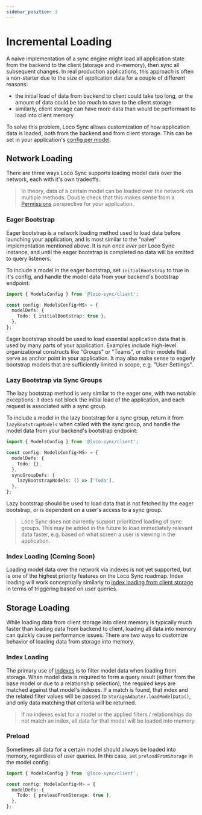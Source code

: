 ```yaml
---
sidebar_position: 3
---
```


# Incremental Loading

A naive implementation of a sync engine might load all application state from the backend to the client (storage and in-memory), then sync all subsequent changes. In real production applications, this approach is often a non-starter due to the size of application data for a couple of different reasons:

- the initial load of data from backend to client could take too long, or the amount of data could be too much to save to the client storage
- similarly, client storage can have more data than would be performant to load into client memory

To solve this problem, Loco Sync allows customization of how application data is loaded, both from the backend and from client storage. This can be set in your application's [config per model](../loco-sync-client/config#models).

## Network Loading

There are three ways Loco Sync supports loading model data over the network, each with it's own tradeoffs.

> In theory, data of a certain model can be loaded over the network via multiple methods. Double check that this makes sense from a [Permissions](./permissions) perspective for your application.

### Eager Bootstrap

Eager bootstrap is a network loading method used to load data before launching your application, and is most similar to the "naive" implementation mentioned above. It is run once _ever_ per Loco Sync instance, and until the eager bootstrap is completed no data will be emitted to query listeners.

To include a model in the eager bootstrap, set `initialBootstrap` to true in it's config, and handle the model data from your backend's bootstrap endpoint:

```ts
import { ModelsConfig } from '@loco-sync/client';

const config: ModelsConfig<MS> = {
  modelDefs: {
    Todo: { initialBootstrap: true },
  },
};
```

Eager bootstrap should be used to load essential application data that is used by many parts of your application. Examples include high-level organizational constructs like "Groups" or "Teams", or other models that serve as anchor point in your application. It may also make sense to eagerly bootstrap models that are sufficiently limited in scope, e.g. "User Settings".

### Lazy Bootstrap via Sync Groups

The lazy bootstrap method is very similar to the eager one, with two notable exceptions: it does not block the initial load of the application, and each request is associated with a sync group.

To include a model in the lazy bootstrap for a sync group, return it from `lazyBootstrapModels` when called with the sync group, and handle the model data from your backend's bootstrap endpoint:

```ts
import { ModelsConfig } from '@loco-sync/client';

const config: ModelsConfig<MS> = {
  modelDefs: {
    Todo: {},
  },
  syncGroupDefs: {
    lazyBootstrapModels: () => ['Todo'],
  },
};
```

Lazy bootstrap should be used to load data that is not fetched by the eager bootstrap, or is dependent on a user's access to a sync group.

> Loco Sync does not currently support prioritized loading of sync groups. This may be added in the future to load immediately relevant data faster, e.g. based on what screen a user is viewing in the application.

### Index Loading (Coming Soon)

Loading model data over the network via indexes is not yet supported, but is one of the highest priority features on the Loco Sync roadmap. Index loading will work conceptually similarly to [index loading from client storage](#index-loading) in terms of triggering based on user queries.

## Storage Loading

While loading data from client storage into client memory is typically much faster than loading data from backend to client, loading all data into memory can quickly cause performance issues. There are two ways to customize behavior of loading data from storage into memory.

### Index Loading

The primary use of [indexes](../loco-sync-client/config#indexes) is to filter model data when loading from storage. When model data is required to form a query result (either from the base model or due to a relationship selection), the required keys are matched against that model's indexes. If a match is found, that index and the related filter values will be passed to `StorageAdapter.loadModelData()`, and only data matching that criteria will be returned.

> If no indexes exist for a model or the applied filters / relationships do not match an index, all data for that model will be loaded into memory.

### Preload

Sometimes all data for a certain model should always be loaded into memory, regardless of user queries. In this case, set `preloadFromStorage` in the model config:

```ts
import { ModelsConfig } from '@loco-sync/client';

const config: ModelsConfig<M> = {
  modelDefs: {
    Todo: { preloadFromStorage: true },
  },
};
```
